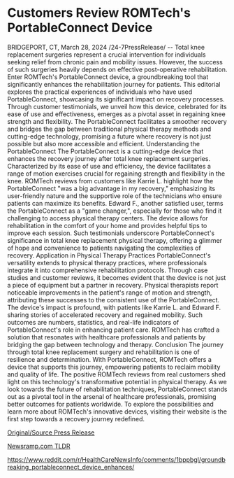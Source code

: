 # Customers Review ROMTech's PortableConnect Device

BRIDGEPORT, CT, March 28, 2024 /24-7PressRelease/ -- Total knee replacement surgeries represent a crucial intervention for individuals seeking relief from chronic pain and mobility issues. However, the success of such surgeries heavily depends on effective post-operative rehabilitation.  Enter ROMTech's PortableConnect device, a groundbreaking tool that significantly enhances the rehabilitation journey for patients. This editorial explores the practical experiences of individuals who have used PortableConnect, showcasing its significant impact on recovery processes.   Through customer testimonials, we unveil how this device, celebrated for its ease of use and effectiveness, emerges as a pivotal asset in regaining knee strength and flexibility. The PortableConnect facilitates a smoother recovery and bridges the gap between traditional physical therapy methods and cutting-edge technology, promising a future where recovery is not just possible but also more accessible and efficient.  Understanding the PortableConnect The PortableConnect is a cutting-edge device that enhances the recovery journey after total knee replacement surgeries. Characterized by its ease of use and efficiency, the device facilitates a range of motion exercises crucial for regaining strength and flexibility in the knee.   ROMTech reviews from customers like Karrie L. highlight how the PortableConnect "was a big advantage in my recovery," emphasizing its user-friendly nature and the supportive role of the technicians who ensure patients can maximize its benefits.  Edward F., another satisfied user, terms the PortableConnect as a "game changer,", especially for those who find it challenging to access physical therapy centers. The device allows for rehabilitation in the comfort of your home and provides helpful tips to improve each session.   Such testimonials underscore PortableConnect's significance in total knee replacement physical therapy, offering a glimmer of hope and convenience to patients navigating the complexities of recovery.  Application in Physical Therapy Practices PortableConnect's versatility extends to physical therapy practices, where professionals integrate it into comprehensive rehabilitation protocols. Through case studies and customer reviews, it becomes evident that the device is not just a piece of equipment but a partner in recovery.   Physical therapists report noticeable improvements in the patient's range of motion and strength, attributing these successes to the consistent use of the PortableConnect.  The device's impact is profound, with patients like Karrie L. and Edward F. sharing stories of accelerated recovery and regained mobility. Such outcomes are numbers, statistics, and real-life indicators of PortableConnect's role in enhancing patient care. ROMTech has crafted a solution that resonates with healthcare professionals and patients by bridging the gap between technology and therapy.  Conclusion The journey through total knee replacement surgery and rehabilitation is one of resilience and determination. With PortableConnect, ROMTech offers a device that supports this journey, empowering patients to reclaim mobility and quality of life.   The positive ROMTech reviews from real customers shed light on this technology's transformative potential in physical therapy. As we look towards the future of rehabilitation techniques, PortableConnect stands out as a pivotal tool in the arsenal of healthcare professionals, promising better outcomes for patients worldwide.   To explore the possibilities and learn more about ROMTech's innovative devices, visiting their website is the first step towards a recovery journey redefined. 

[Original/Source Press Release](https://www.24-7pressrelease.com/press-release/509634/customers-review-romtechs-portableconnect-device)
                    

[Newsramp.com TLDR](None) 

https://www.reddit.com/r/HealthCareNewsInfo/comments/1bppbgl/groundbreaking_portableconnect_device_enhances/